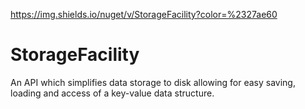 https://img.shields.io/nuget/v/StorageFacility?color=%2327ae60

# StorageFacility
An API which simplifies data storage to disk allowing for easy saving, loading and access of a key-value data structure.